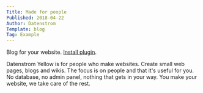 ```yaml
---
Title: Made for people
Published: 2018-04-22
Author: Datenstrom
Template: blog
Tag: Example
---
```

Blog for your website. 
[Install plugin](https://github.com/datenstrom/yellow-plugins/tree/master/blog).

Datenstrom Yellow is for people who make websites. Create small web pages, blogs and wikis. The focus is on people and that it's useful for you. No database, no admin panel, nothing that gets in your way. You make your website, we take care of the rest.